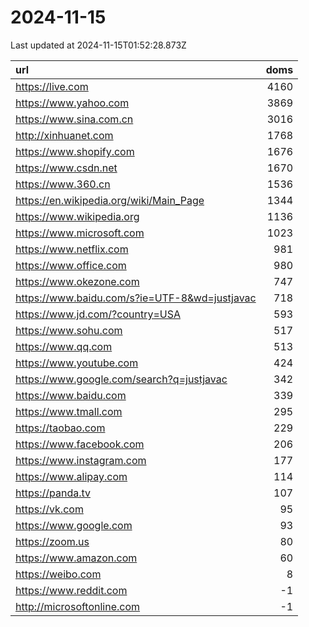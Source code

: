 # 2024-11-15

<!-- BEGIN -->
Last updated at 2024-11-15T01:52:28.873Z

url | doms
:- | -:
https://live.com | 4160
https://www.yahoo.com | 3869
https://www.sina.com.cn | 3016
http://xinhuanet.com | 1768
https://www.shopify.com | 1676
https://www.csdn.net | 1670
https://www.360.cn | 1536
https://en.wikipedia.org/wiki/Main_Page | 1344
https://www.wikipedia.org | 1136
https://www.microsoft.com | 1023
https://www.netflix.com | 981
https://www.office.com | 980
https://www.okezone.com | 747
https://www.baidu.com/s?ie=UTF-8&wd=justjavac | 718
https://www.jd.com/?country=USA | 593
https://www.sohu.com | 517
https://www.qq.com | 513
https://www.youtube.com | 424
https://www.google.com/search?q=justjavac | 342
https://www.baidu.com | 339
https://www.tmall.com | 295
https://taobao.com | 229
https://www.facebook.com | 206
https://www.instagram.com | 177
https://www.alipay.com | 114
https://panda.tv | 107
https://vk.com | 95
https://www.google.com | 93
https://zoom.us | 80
https://www.amazon.com | 60
https://weibo.com | 8
https://www.reddit.com | -1
http://microsoftonline.com | -1
<!-- END -->
